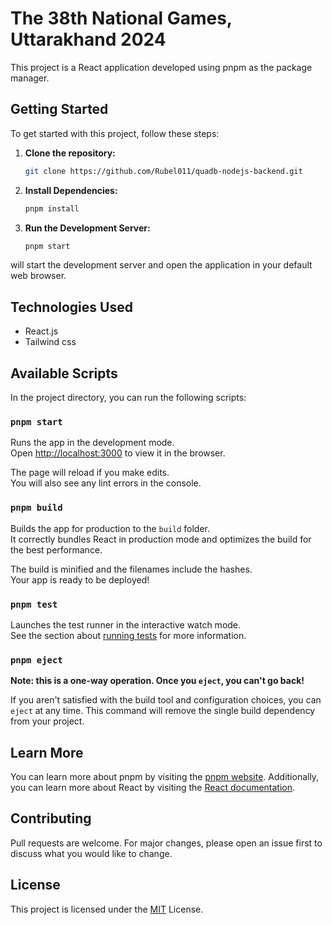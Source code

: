 # The 38th National Games, Uttarakhand 2024

This project is a React application developed using pnpm as the package manager.

## Getting Started

To get started with this project, follow these steps:

1. **Clone the repository:**

   ```bash
   git clone https://github.com/Rubel011/quadb-nodejs-backend.git

   ```

2. **Install Dependencies:**

   ```bash
   pnpm install
   ```

3. **Run the Development Server:**

   ```bash
   pnpm start
   ```

will start the development server and open the application in your default web browser.

## Technologies Used

- React.js
- Tailwind css

## Available Scripts

In the project directory, you can run the following scripts:

### `pnpm start`

Runs the app in the development mode.\
Open [http://localhost:3000](http://localhost:3000) to view it in the browser.

The page will reload if you make edits.\
You will also see any lint errors in the console.

### `pnpm build`

Builds the app for production to the `build` folder.\
It correctly bundles React in production mode and optimizes the build for the best performance.

The build is minified and the filenames include the hashes.\
Your app is ready to be deployed!

### `pnpm test`

Launches the test runner in the interactive watch mode.\
See the section about [running tests](https://facebook.github.io/create-react-app/docs/running-tests) for more information.

### `pnpm eject`

**Note: this is a one-way operation. Once you `eject`, you can't go back!**

If you aren't satisfied with the build tool and configuration choices, you can `eject` at any time. This command will remove the single build dependency from your project.

## Learn More

You can learn more about pnpm by visiting the [pnpm website](https://pnpm.io/). Additionally, you can learn more about React by visiting the [React documentation](https://reactjs.org/docs/getting-started.html).

## Contributing

Pull requests are welcome. For major changes, please open an issue first to discuss what you would like to change.

## License

This project is licensed under the [MIT](https://choosealicense.com/licenses/mit/) License.

```

```
